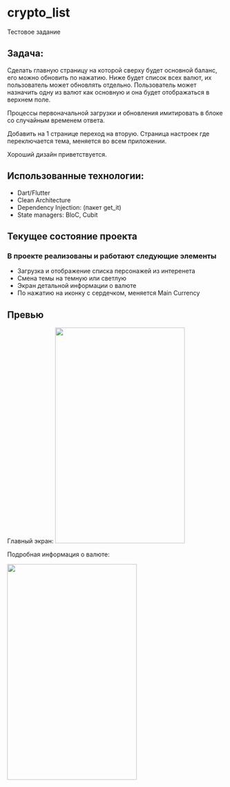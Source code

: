 # crypto_list
Тестовое задание

## Задача:
Сделать главную страницу на которой сверху будет основной баланс, его можно обновить по нажатию. Ниже будет список всех валют, их пользователь может обновлять отдельно. Пользователь может назначить одну из валют как основную и она будет отображаться в верхнем поле. 

Процессы первоначальной загрузки и обновления имитировать в блоке со случайным временем ответа.

Добавить на 1 странице переход на вторую. Страница настроек где переключается тема, меняется во всем приложении. 

Хороший дизайн приветствуется.

## Использованные технологии:
  - Dart/Flutter
  - Clean Architecture 
  - Dependency Injection: (пакет get_it)
  - State managers: BloC, Cubit

## Текущее состояние проекта
### В проекте реализованы и работают следующие элементы
  - Загрузка и отображение списка персонажей из интеренета
  - Смена темы на темную или светлую
  - Экран детальной информации о валюте
  - По нажатию на иконку с сердечком, меняется Main Currency 

## Превью 
Главный экран:
<img src="https://user-images.githubusercontent.com/47809649/204003954-9a07d780-adb4-4323-9714-35d4fa7b26b0.png" width="300" height="500" />

Подробная информация о валюте:

<img src="https://user-images.githubusercontent.com/47809649/204004065-3f687854-6a27-4eb0-a2c3-ff1c68b67076.png" width="300" height="500" />

